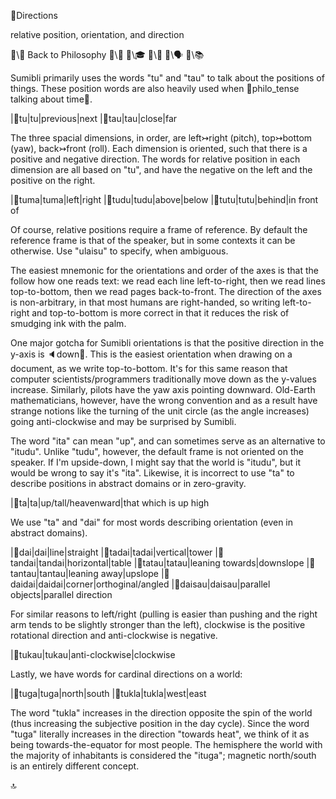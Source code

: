 📛Directions

relative position,
orientation,
and direction

🔗\🧠 Back to Philosophy
🔗\🚀
🔗\🎓
🔗\🌳
🔗\🗣️
🔗\📚

Sumibli primarily uses the words "tu" and "tau" to talk about the positions of things. These position words are also heavily used when 🔗philo_tense talking about time💬.

|🎏tu|tu|previous|next
|🎏tau|tau|close|far

The three spacial dimensions, in order, are left↣right (pitch), top↣bottom (yaw), back↣front (roll). Each dimension is oriented, such that there is a positive and negative direction. The words for relative position in each dimension are all based on "tu", and have the negative on the left and the positive on the right.

|🎏tuma|tuma|left|right
|🎏tudu|tudu|above|below
|🎏tutu|tutu|behind|in front of

Of course, relative positions require a frame of reference. By default the reference frame is that of the speaker, but in some contexts it can be otherwise. Use "ulaisu" to specify, when ambiguous.

The easiest mnemonic for the orientations and order of the axes is that the follow how one reads text: we read each line left-to-right, then we read lines top-to-bottom, then we read pages back-to-front. The direction of the axes is non-arbitrary, in that most humans are right-handed, so writing left-to-right and top-to-bottom is more correct in that it reduces the risk of smudging ink with the palm.

One major gotcha for Sumibli orientations is that the positive direction in the y-axis is 🔈down💬. This is the easiest orientation when drawing on a document, as we write top-to-bottom. It's for this same reason that computer scientists/programmers traditionally move down as the y-values increase. Similarly, pilots have the yaw axis pointing downward. Old-Earth mathematicians, however, have the wrong convention and as a result have strange notions like the turning of the unit circle (as the angle increases) going anti-clockwise and may be surprised by Sumibli.

The word "ita" can mean "up", and can sometimes serve as an alternative to "itudu". Unlike "tudu", however, the default frame is not oriented on the speaker. If I'm upside-down, I might say that the world is "itudu", but it would be wrong to say it's "ita". Likewise, it is incorrect to use "ta" to describe positions in abstract domains or in zero-gravity.

|🎏ta|ta|up/tall/heavenward|that which is up high

We use "ta" and "dai" for most words describing orientation (even in abstract domains).

|🎏dai|dai|line|straight
|🎏tadai|tadai|vertical|tower
|🎏tandai|tandai|horizontal|table
|🎏tatau|tatau|leaning towards|downslope
|🎏tantau|tantau|leaning away|upslope
|🎏daidai|daidai|corner|orthoginal/angled
|🎏daisau|daisau|parallel objects|parallel direction

For similar reasons to left/right (pulling is easier than pushing and the right arm tends to be slightly stronger than the left), clockwise is the positive rotational direction and anti-clockwise is negative.

|🎏tukau|tukau|anti-clockwise|clockwise

Lastly, we have words for cardinal directions on a world:

|🎏tuga|tuga|north|south
|🎏tukla|tukla|west|east

The word "tukla" increases in the direction opposite the spin of the world (thus increasing the subjective position in the day cycle). Since the word "tuga" literally increases in the direction "towards heat", we think of it as being towards-the-equator for most people. The hemisphere the world with the majority of inhabitants is considered the "ituga"; magnetic north/south is an entirely different concept.

🔝
